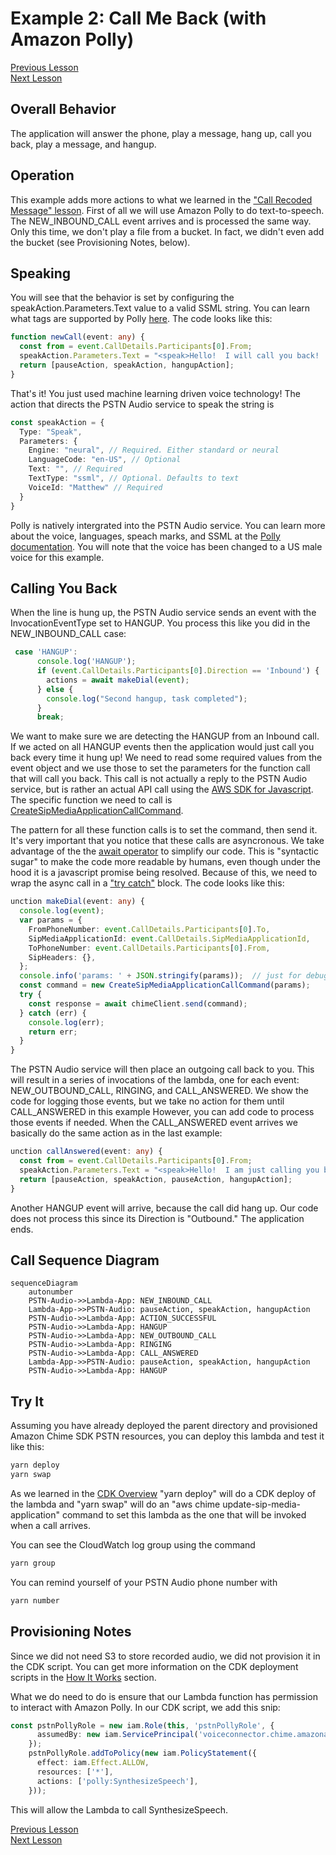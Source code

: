 # Example 2: Call Me Back (with Amazon Polly)

[Previous Lesson](../call-play-recording/README.md)  
[Next Lesson](../call-and-bridge/README.md)

## Overall Behavior

The application will answer the phone, play a message, hang up, call you back, play a message, and hangup.  

## Operation

This example adds more actions to what we learned in the ["Call Recoded Message" lesson](../call-play-recording).  First of all we will use Amazon Polly to do text-to-speech.  The NEW_INBOUND_CALL event arrives and is processed the same way.  Only this time, we don't play a file from a bucket.  In fact, we didn't even add the bucket (see Provisioning Notes, below).
## Speaking

You will see that the behavior is set by configuring the speakAction.Parameters.Text value to a valid SSML string.  You can learn what tags are supported by Polly [here](https://docs.aws.amazon.com/polly/latest/dg/supportedtags.html).  The code looks like this:

```typescript
function newCall(event: any) {
  const from = event.CallDetails.Participants[0].From;
  speakAction.Parameters.Text = "<speak>Hello!  I will call you back!  Goodbye!</speak>";
  return [pauseAction, speakAction, hangupAction];
}
```

That's it!  You just used machine learning driven voice technology!  The action that directs the PSTN Audio service to speak the string is

```typescript
const speakAction = {
  Type: "Speak",
  Parameters: {
    Engine: "neural", // Required. Either standard or neural
    LanguageCode: "en-US", // Optional
    Text: "", // Required
    TextType: "ssml", // Optional. Defaults to text
    VoiceId: "Matthew" // Required
  }
}
```
Polly is natively intergrated into the PSTN Audio service.  You can learn more about the voice, languages, speach marks, and SSML at the [Polly documentation](https://docs.aws.amazon.com/polly/latest/dg/what-is.html).  You will note that the voice has been changed to a US male voice for this example.
## Calling You Back

When the line is hung up, the PSTN Audio service sends an event with the InvocationEventType set to HANGUP.  You process this like you did in the NEW_INBOUND_CALL case:

```typescript
 case 'HANGUP':
      console.log('HANGUP');
      if (event.CallDetails.Participants[0].Direction == 'Inbound') {
        actions = await makeDial(event);
      } else {
        console.log("Second hangup, task completed");
      }
      break;
```

We want to make sure we are detecting the HANGUP from an Inbound call.  If we acted on all HANGUP events then the application would just call you back every time it hung up!  We need to read some required values from the event object and we use those to set the parameters for the function call that will call you back.  This call is not actually a reply to the PSTN Audio service, but is rather an actual API call using the [AWS SDK for Javascript](https://docs.aws.amazon.com/AWSJavaScriptSDK/v3/latest/index.html).  The specific function we need to call is [CreateSipMediaApplicationCallCommand](https://docs.aws.amazon.com/AWSJavaScriptSDK/v3/latest/clients/client-chime/classes/createsipmediaapplicationcallcommand.html).  

The pattern for all these function calls is to set the command, then send it.  It's very important that you notice that these calls are asyncronous.  We take advantage of the the [await operator](https://developer.mozilla.org/en-US/docs/Web/JavaScript/Reference/Operators/await) to simplify our code.  This is "syntactic sugar" to make the code more readable by humans, even though under the hood it is a javascript promise being resolved.  Because of this, we need to wrap the async call in a ["try catch"](https://developer.mozilla.org/en-US/docs/Web/JavaScript/Reference/Statements/try...catch) block.  The code looks like this:


```typescript
unction makeDial(event: any) {
  console.log(event);
  var params = {
    FromPhoneNumber: event.CallDetails.Participants[0].To,
    SipMediaApplicationId: event.CallDetails.SipMediaApplicationId,
    ToPhoneNumber: event.CallDetails.Participants[0].From,
    SipHeaders: {},
  };
  console.info('params: ' + JSON.stringify(params));  // just for debugging
  const command = new CreateSipMediaApplicationCallCommand(params);
  try {
    const response = await chimeClient.send(command);
  } catch (err) {
    console.log(err);
    return err;
  }
}
```

The PSTN Audio service will then place an outgoing call back to you.  This will result in a series of invocations of the lambda, one for each event:  NEW_OUTBOUND_CALL, RINGING, and CALL_ANSWERED.  We show the code for logging those events, but we take no action for them until CALL_ANSWERED in this example  However, you can add code to process those events if needed.  When the CALL_ANSWERED event arrives we basically do the same action as in the last example:

```typescript
unction callAnswered(event: any) {
  const from = event.CallDetails.Participants[0].From;
  speakAction.Parameters.Text = "<speak>Hello!  I am just calling you back!  Goodbye!</speak>";
  return [pauseAction, speakAction, pauseAction, hangupAction];
}
```
Another HANGUP event will arrive, because the call did hang up.  Our code does not process this since its Direction is "Outbound."  The application ends.

## Call Sequence Diagram 

```mermaid
sequenceDiagram
    autonumber
    PSTN-Audio->>Lambda-App: NEW_INBOUND_CALL
    Lambda-App->>PSTN-Audio: pauseAction, speakAction, hangupAction
    PSTN-Audio->>Lambda-App: ACTION_SUCCESSFUL
    PSTN-Audio->>Lambda-App: HANGUP
    PSTN-Audio->>Lambda-App: NEW_OUTBOUND_CALL
    PSTN-Audio->>Lambda-App: RINGING
    PSTN-Audio->>Lambda-App: CALL_ANSWERED
    Lambda-App->>PSTN-Audio: pauseAction, speakAction, hangupAction
    PSTN-Audio->>Lambda-App: HANGUP
```    


## Try It

Assuming you have already deployed the parent directory and provisioned Amazon Chime SDK PSTN resources, you can deploy this lambda and test it like this:

```bash
yarn deploy
yarn swap
```

As we learned in the [CDK Overview](../../docs/cdk-overview/) "yarn deploy" will do a CDK deploy of the lambda and "yarn swap" will do an "aws chime update-sip-media-application" command to set this lambda as the one that will be invoked when a call arrives.

You can see the CloudWatch log group using the command

```bash
yarn group
```

You can remind yourself of your PSTN Audio phone number with

```bash
yarn number
```
## Provisioning Notes

Since we did not need S3 to store recorded audio, we did not provision it in the CDK script.  You can get more information on the CDK deployment scripts in the [How It Works](../../docs/how-it-works/) section.

What we do need to do is ensure that our Lambda function has permission to interact with Amazon Polly.  In our CDK script, we add this snip:

```typescript
const pstnPollyRole = new iam.Role(this, 'pstnPollyRole', {
      assumedBy: new iam.ServicePrincipal('voiceconnector.chime.amazonaws.com'),
    });
    pstnPollyRole.addToPolicy(new iam.PolicyStatement({
      effect: iam.Effect.ALLOW,
      resources: ['*'],
      actions: ['polly:SynthesizeSpeech'],
    }));
```

This will allow the Lambda to call SynthesizeSpeech.


[Previous Lesson](../call-play-recording/README.md)  
[Next Lesson](../call-and-bridge/README.md)

